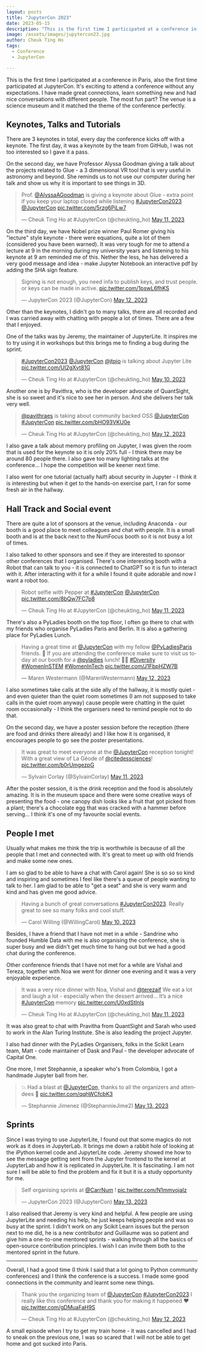 ```yaml
---
layout: posts
title: "JupyterCon 2023"
date: 2023-05-15
description: "This is the first time I participated at a conference in Paris, also the first time participated at JupyterCon. It's exciting to attend a conference without any expectations. I have made great connections, learn something new and had nice conversations with different people. The most fun part? The venue is a science museum and it matched the theme of the conference perfectly."
image: /assets/images/jupytercon23.jpg
author: Cheuk Ting Ho
tags:
  - Conference
  - JupyterCon

---
```


This is the first time I participated at a conference in Paris, also the first time participated at JupyterCon. It's exciting to attend a conference without any expectations. I have made great connections, learn something new and had nice conversations with different people. The most fun part? The venue is a science museum and it matched the theme of the conference perfectly.

## Keynotes, Talks and Tutorials

There are 3 keynotes in total, every day the conference kicks off with a keynote. The first day, it was a keynote by the team from GitHub, I was not too interested so I gave it a pass.

On the second day, we have Professor Alyssa Goodman giving a talk about the projects related to Glue - a 3 dimensional VR tool that is very useful in astronomy and beyond. She reminds us to not use our computer during her talk and show us why it is important to see things in 3D.

<blockquote class="twitter-tweet"><p lang="en" dir="ltr">Prof. <a href="https://twitter.com/AlyssaAGoodman?ref_src=twsrc%5Etfw">@AlyssaAGoodman</a> is giving a keynote about Glue - extra point if you keep your laptop closed while listening <a href="https://twitter.com/hashtag/JupyterCon2023?src=hash&amp;ref_src=twsrc%5Etfw">#JupyterCon2023</a> <a href="https://twitter.com/JupyterCon?ref_src=twsrc%5Etfw">@JupyterCon</a> <a href="https://t.co/5rzg6PiLw7">pic.twitter.com/5rzg6PiLw7</a></p>&mdash; Cheuk Ting Ho at #JupyterCon (@cheukting_ho) <a href="https://twitter.com/cheukting_ho/status/1656558336672768001?ref_src=twsrc%5Etfw">May 11, 2023</a></blockquote> <script async src="https://platform.twitter.com/widgets.js" charset="utf-8"></script>

On the third day, we have Nobel prize winner Paul Romer giving his "lecture" style keynote - there were equations, quite a lot of them (considered you have been warned). It was very tough for me to attend a lecture at 9 in the morning during my university years and listening to his keynote at 9 am reminded me of this. Nether the less, he has delivered a very good message and idea - make Jupyter Notebook an interactive pdf by adding the SHA sign feature.

<blockquote class="twitter-tweet"><p lang="en" dir="ltr">Signing is not enough, you need infa to publish keys, and trust people. or keys can be made in active. <a href="https://t.co/1pswL6fhKS">pic.twitter.com/1pswL6fhKS</a></p>&mdash; JupyterCon 2023 (@JupyterCon) <a href="https://twitter.com/JupyterCon/status/1656932532611432451?ref_src=twsrc%5Etfw">May 12, 2023</a></blockquote> <script async src="https://platform.twitter.com/widgets.js" charset="utf-8"></script>

Other than the keynotes, I didn't go to many talks, there are all recorded and I was carried away with chatting with people a lot of times. There are a few that I enjoyed.

One of the talks was by Jeremy, the maintainer of JupyterLite. It inspires me to try using it in workshops but this brings me to finding a bug during the sprint.

<blockquote class="twitter-tweet"><p lang="en" dir="ltr"><a href="https://twitter.com/hashtag/JupyterCon2023?src=hash&amp;ref_src=twsrc%5Etfw">#JupyterCon2023</a> <a href="https://twitter.com/JupyterCon?ref_src=twsrc%5Etfw">@JupyterCon</a> <a href="https://twitter.com/jtpio?ref_src=twsrc%5Etfw">@jtpio</a> is talking about Jupyter Lite <a href="https://t.co/UI2gXvt81G">pic.twitter.com/UI2gXvt81G</a></p>&mdash; Cheuk Ting Ho at #JupyterCon (@cheukting_ho) <a href="https://twitter.com/cheukting_ho/status/1656217032709353474?ref_src=twsrc%5Etfw">May 10, 2023</a></blockquote> <script async src="https://platform.twitter.com/widgets.js" charset="utf-8"></script>

Another one is by Pavithra, who is the developer advocate of QuantSight, she is so sweet and it's nice to see her in person. And she delivers her talk very well.

<blockquote class="twitter-tweet"><p lang="en" dir="ltr"><a href="https://twitter.com/pavithraes?ref_src=twsrc%5Etfw">@pavithraes</a> is taking about community backed OSS <a href="https://twitter.com/JupyterCon?ref_src=twsrc%5Etfw">@JupyterCon</a> <a href="https://twitter.com/hashtag/JupyterCon?src=hash&amp;ref_src=twsrc%5Etfw">#JupyterCon</a> <a href="https://t.co/bHO93VKU0e">pic.twitter.com/bHO93VKU0e</a></p>&mdash; Cheuk Ting Ho at #JupyterCon (@cheukting_ho) <a href="https://twitter.com/cheukting_ho/status/1657001924690862083?ref_src=twsrc%5Etfw">May 12, 2023</a></blockquote> <script async src="https://platform.twitter.com/widgets.js" charset="utf-8"></script>

I also gave a talk about memory profiling on Jupyter, I was given the room that is used for the keynote so it is only 20% full - I think there may be around 80 people there. I also gave too many lighting talks at the conference... I hope the competition will be keener next time.

I also went for one tutorial (actually half) about security in Jupyter - I think it is interesting but when it get to the hands-on exercise part, I ran for some fresh air in the hallway.

## Hall Track and Social event

There are quite a lot of sponsors at the venue, including Anaconda - our booth is a good place to meet colleagues and chat with people. It is a small booth and is at the back next to the NumFocus booth so it is not busy a lot of times.

I also talked to other sponsors and see if they are interested to sponsor other conferences that I organised. There's one interesting booth with a Robot that can talk to you - it is connected to ChatGPT so it is fun to interact with it. After interacting with it for a while I found it quite adorable and now I want a robot too.

<blockquote class="twitter-tweet"><p lang="en" dir="ltr">Robot selfie with Pepper at <a href="https://twitter.com/hashtag/JupyterCon?src=hash&amp;ref_src=twsrc%5Etfw">#JupyterCon</a> <a href="https://twitter.com/JupyterCon?ref_src=twsrc%5Etfw">@JupyterCon</a> <a href="https://t.co/8bQw7FC7p8">pic.twitter.com/8bQw7FC7p8</a></p>&mdash; Cheuk Ting Ho at #JupyterCon (@cheukting_ho) <a href="https://twitter.com/cheukting_ho/status/1656601789079212032?ref_src=twsrc%5Etfw">May 11, 2023</a></blockquote> <script async src="https://platform.twitter.com/widgets.js" charset="utf-8"></script>

There's also a PyLadies booth on the top floor, I often go there to chat with my friends who organise PyLadies Paris and Berlin. It is also a gathering place for PyLadies Lunch.

<blockquote class="twitter-tweet"><p lang="en" dir="ltr">Having a great time at <a href="https://twitter.com/JupyterCon?ref_src=twsrc%5Etfw">@JupyterCon</a> with my fellow <a href="https://twitter.com/PyLadiesParis?ref_src=twsrc%5Etfw">@PyLadiesParis</a> friends. 🥳 If you are attending the conference make sure to visit us today at our booth for a <a href="https://twitter.com/pyladies?ref_src=twsrc%5Etfw">@pyladies</a> lunch! 🍛🥗 <a href="https://twitter.com/hashtag/Diversity?src=hash&amp;ref_src=twsrc%5Etfw">#Diversity</a> <a href="https://twitter.com/hashtag/WomenInSTEM?src=hash&amp;ref_src=twsrc%5Etfw">#WomenInSTEM</a> <a href="https://twitter.com/hashtag/WomenInTech?src=hash&amp;ref_src=twsrc%5Etfw">#WomenInTech</a> <a href="https://t.co/J1FbpHZW7B">pic.twitter.com/J1FbpHZW7B</a></p>&mdash; Maren Westermann (@MarenWestermann) <a href="https://twitter.com/MarenWestermann/status/1656959135693324292?ref_src=twsrc%5Etfw">May 12, 2023</a></blockquote> <script async src="https://platform.twitter.com/widgets.js" charset="utf-8"></script>

I also sometimes take calls at the side ally of the hallway, it is mostly quiet - and even quieter than the quiet room sometimes (I am not supposed to take calls in the quiet room anyway) cause people were chatting in the quiet room occasionally - I think the organisers need to remind people not to do that.

On the second day, we have a poster session before the reception (there are food and drinks there already) and I like how it is organised, it encourages people to go see the poster presentations.

<blockquote class="twitter-tweet"><p lang="en" dir="ltr">It was great to meet everyone at the <a href="https://twitter.com/JupyterCon?ref_src=twsrc%5Etfw">@JupyterCon</a> reception tonight!<br>With a great view of La Géode of <a href="https://twitter.com/citedessciences?ref_src=twsrc%5Etfw">@citedessciences</a>! <a href="https://t.co/b0rUmgezpG">pic.twitter.com/b0rUmgezpG</a></p>&mdash; Sylvain Corlay (@SylvainCorlay) <a href="https://twitter.com/SylvainCorlay/status/1656775695786209280?ref_src=twsrc%5Etfw">May 11, 2023</a></blockquote> <script async src="https://platform.twitter.com/widgets.js" charset="utf-8"></script>

After the poster session, it is the drink reception and the food is absolutely amazing. It is in the museum space and there were some creative ways of presenting the food - one canopy dish looks like a fruit that got picked from a plant; there's a chocolate egg that was cracked with a hammer before serving... I think it's one of my favourite social events.

## People I met

Usually what makes me think the trip is worthwhile is because of all the people that I met and connected with. It's great to meet up with old friends and make some new ones.

I am so glad to be able to have a chat with Carol again! She is so so so kind and inspiring and sometimes I feel like there's a queue of people wanting to talk to her. I am glad to be able to "get a seat" and she is very warm and kind and has given me good advice.

<blockquote class="twitter-tweet"><p lang="en" dir="ltr">Having a bunch of great conversations <a href="https://twitter.com/hashtag/JupyterCon2023?src=hash&amp;ref_src=twsrc%5Etfw">#JupyterCon2023</a>. Really great to see so many folks and cool stuff.</p>&mdash; Carol Willing (@WillingCarol) <a href="https://twitter.com/WillingCarol/status/1656388767270285314?ref_src=twsrc%5Etfw">May 10, 2023</a></blockquote> <script async src="https://platform.twitter.com/widgets.js" charset="utf-8"></script>

Besides, I have a friend that I have not met in a while - Sandrine who founded Humble Data with me is also organising the conference, she is super busy and we didn't get much time to hang out but we had a good chat during the conference.

Other conference friends that I have not met for a while are Vishal and Tereza, together with Noa we went for dinner one evening and it was a very enjoyable experience.

<blockquote class="twitter-tweet"><p lang="en" dir="ltr">It was a very nice dinner with Noa, Vishal and <a href="https://twitter.com/terezaif?ref_src=twsrc%5Etfw">@terezaif</a> We eat a lot and laugh a lot - especially when the dessert arrived… It’s a nice <a href="https://twitter.com/hashtag/JupyterCon?src=hash&amp;ref_src=twsrc%5Etfw">#JupyterCon</a> memory <a href="https://t.co/U0xdStInls">pic.twitter.com/U0xdStInls</a></p>&mdash; Cheuk Ting Ho at #JupyterCon (@cheukting_ho) <a href="https://twitter.com/cheukting_ho/status/1656643936121679873?ref_src=twsrc%5Etfw">May 11, 2023</a></blockquote> <script async src="https://platform.twitter.com/widgets.js" charset="utf-8"></script>

It was also great to chat with Pravitha from QuantSight and Sarah who used to work in the Alan Turing Institute. She is also leading the project Jupyter.

I also had dinner with the PyLadies Organisers, folks in the Scikit Learn team, Matt - code maintainer of Dask and Paul - the developer advocate of Capital One.

One more, I met Stephannie, a speaker who's from Colombia, I got a handmade Jupyter ball from her.

<blockquote class="twitter-tweet"><p lang="en" dir="ltr">💥 Had a blast at <a href="https://twitter.com/JupyterCon?ref_src=twsrc%5Etfw">@JupyterCon</a>, thanks to all the organizers and attendees 🤗 <a href="https://t.co/qqhWCfcbK3">pic.twitter.com/qqhWCfcbK3</a></p>&mdash; Stephannie Jimenez (@StephannieJime2) <a href="https://twitter.com/StephannieJime2/status/1657345717218820097?ref_src=twsrc%5Etfw">May 13, 2023</a></blockquote> <script async src="https://platform.twitter.com/widgets.js" charset="utf-8"></script>


## Sprints

Since I was trying to use JupyterLite, I found out that some magics do not work as it does in JupyterLab. It brings me down a rabbit hole of looking at the iPython kernel code and JupyterLite code. Jeremy showed me how to see the message getting sent from the Jupyter frontend to the kernel at JupyterLab and how it is replicated in JupyterLite. It is fascinating. I am not sure I will be able to find the problem and fix it but it is a study opportunity for me.

<blockquote class="twitter-tweet"><p lang="en" dir="ltr">Self organising sprints at <a href="https://twitter.com/CarrNum?ref_src=twsrc%5Etfw">@CarrNum</a> ! <a href="https://t.co/N1mmvojaIz">pic.twitter.com/N1mmvojaIz</a></p>&mdash; JupyterCon 2023 (@JupyterCon) <a href="https://twitter.com/JupyterCon/status/1657300436737568774?ref_src=twsrc%5Etfw">May 13, 2023</a></blockquote> <script async src="https://platform.twitter.com/widgets.js" charset="utf-8"></script>

I also realised that Jeremy is very kind and helpful. A few people are using JupyterLite and needing his help, he just keeps helping people and was so busy at the sprint. I didn't work on any Scikit Learn issues but the person next to me did, he is a new contributor and Guillaume was so patient and give him a one-to-one mentored sprints - walking through all the basics of open-source contribution principles. I wish I can invite them both to the mentored sprint in the future.

---

Overall, I had a good time (I think I said that a lot going to Python community conferences) and I think the conference is a success. I made some good connections in the community and learnt some new things.

<blockquote class="twitter-tweet"><p lang="en" dir="ltr">Thank you the organizing team of <a href="https://twitter.com/JupyterCon?ref_src=twsrc%5Etfw">@JupyterCon</a> <a href="https://twitter.com/hashtag/JupyterCon2023?src=hash&amp;ref_src=twsrc%5Etfw">#JupyterCon2023</a> I really like this conference and thank you for making it happened ❤️ <a href="https://t.co/gDMuaFaH9S">pic.twitter.com/gDMuaFaH9S</a></p>&mdash; Cheuk Ting Ho at #JupyterCon (@cheukting_ho) <a href="https://twitter.com/cheukting_ho/status/1657044430111555586?ref_src=twsrc%5Etfw">May 12, 2023</a></blockquote> <script async src="https://platform.twitter.com/widgets.js" charset="utf-8"></script>

A small episode when I try to get my train home - it was cancelled and I had to sneak on the previous one, I was so scared that I will not be able to get home and got sucked into Paris.
